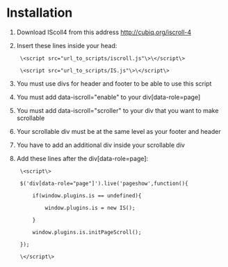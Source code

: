 Installation
============

1. Download IScoll4 from this address http://cubiq.org/iscroll-4
2. Insert these lines inside your head:

        \<script src="url_to_scripts/iscroll.js"\>\</script\>

        \<script src="url_to_scripts/IS.js"\>\</script\>

3. You must use divs for header and footer to be able to use this script
4. You must add data-iscroll="enable" to your div[data-role=page]
5. You must add data-iscroll="scroller" to your div that you want to make scrollable
6. Your scrollable div must be at the same level as your footer and header
7. You have to add an additional div inside your scrollable div
8. Add these lines after the div[data-role=page]:

        \<script\>

        $('div[data-role="page"]').live('pageshow',function(){

            if(window.plugins.is == undefined){

                window.plugins.is = new IS();

            }

            window.plugins.is.initPageScroll();

        });

        \</script\>
